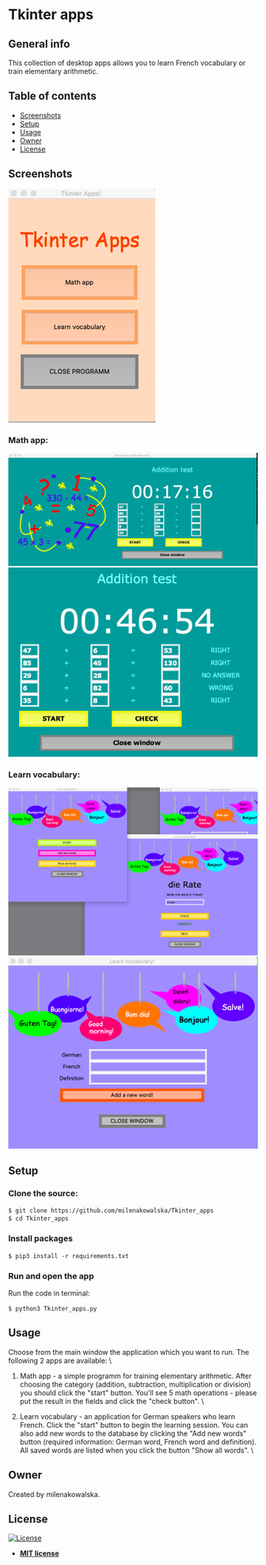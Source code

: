 # Tkinter apps

## General info
This collection of desktop apps allows you to learn French vocabulary or train elementary arithmetic. 

## Table of contents
* [Screenshots](#screenshots)
* [Setup](#setup)
* [Usage](#usage)
* [Owner](#owner)
* [License](#license)

## Screenshots
![Screenshot1](./img/Screenshot1.png)
### Math app:
![Screenshot4](./img/Screenshot4.png)
![Screenshot5](./img/Screenshot5.png)
### Learn vocabulary:
![Screenshot2](./img/Screenshot2.png)
![Screenshot3](./img/Screenshot3.png)

## Setup
### Clone the source:

```shell
$ git clone https://github.com/milenakowalska/Tkinter_apps
$ cd Tkinter_apps
```
### Install packages

```shell
$ pip3 install -r requirements.txt
```
### Run and open the app

Run the code in terminal:

```shell
$ python3 Tkinter_apps.py
```

## Usage
Choose from the main window the application which you want to run. The following 2 apps are available: \

1. Math app - a simple programm for training elementary arithmetic. After choosing the category (addition, subtraction, multiplication or division) you should click the "start" button. You'll see 5 math operations - please put the result in the fields and click the "check button". \

2. Learn vocabulary - an application for German speakers who learn French. Click the "start" button to begin the learning session. You can also add new words to the database by clicking the "Add new words" button (required information: German word, French word and definition). All saved words are listed when you click the button "Show all words". \

## Owner
Created by milenakowalska.

## License
[![License](http://img.shields.io/:license-mit-blue.svg?style=flat-square)](http://badges.mit-license.org)

- **[MIT license](http://opensource.org/licenses/mit-license.php)**
